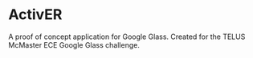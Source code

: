 ActivER
=======

A proof of concept application for Google Glass. Created for the TELUS McMaster ECE Google Glass challenge.
